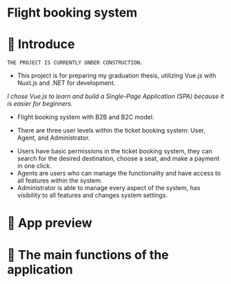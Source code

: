 # Flight booking system
# 👋 Introduce
    THE PROJECT IS CURRENTLY UNDER CONSTRUCTION.

- This project is for preparing my graduation thesis, utilizing Vue.js with Nuxt.js and .NET for development. 

_I chose Vue.js to learn and build a Single-Page Application (SPA) because it is easier for beginners._

- Flight booking system with B2B and B2C model.

- There are three user levels within the ticket booking system: User, Agent, and Administrator.
 + Users have basic permissions in the ticket booking system, they can search for the desired destination, choose a seat, and make a payment in one click.
 + Agents are users who can manage the functionality and have access to all features within the system.
 + Administrator is able to manage every aspect of the system, has visibility to all features and changes system settings.

# 👀 App preview

# 🥰 The main functions of the application

